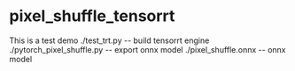 # pixel_shuffle_tensorrt
This is a test demo
./test_trt.py  -- build tensorrt engine 
./pytorch_pixel_shuffle.py -- export onnx model
./pixel_shuffle.onnx -- onnx model
